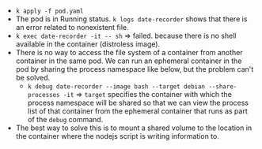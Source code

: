 - `k apply -f pod.yaml`
- The pod is in Running status. `k logs date-recorder` shows that there is an error related to nonexistent file.
- `k exec date-recorder -it -- sh` => failed. because there is no shell available in the container (distroless image).
- There is no way to access the file system of a container from another container in the same pod. We can run an ephemeral container in the pod by sharing the process namespace like below, but the problem can't be solved.
    * `k debug date-recorder --image bash --target debian --share-processes -it` => `target` specifies the container with which the process namespace will be shared so that we can view the process list of that container from the ephemeral container that runs as part of the `debug` command.
- The best way to solve this is to mount a shared volume to the location in the container where the nodejs script is writing information to.
